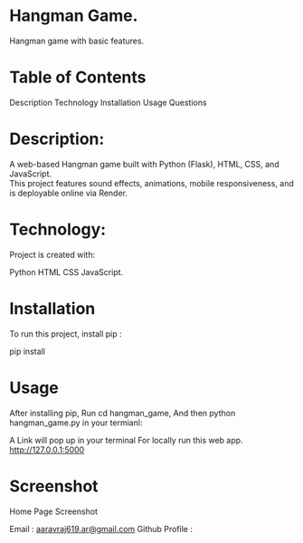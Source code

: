 # Hangman Game.
Hangman game with basic features.

# Table of Contents
Description
Technology
Installation
Usage
Questions

# Description:
A web-based Hangman game built with Python (Flask), HTML, CSS, and JavaScript.  
This project features sound effects, animations, mobile responsiveness, and is deployable online via Render.

# Technology:
Project is created with:

Python
HTML
CSS
JavaScript.

# Installation
To run this project, install pip :

pip install

# Usage
After installing pip, Run cd hangman_game, And then python hangman_game.py in your termianl:

A Link will pop up in your terminal
For locally run this web app. http://127.0.0.1:5000

# Screenshot
Home Page
Screenshot

Email : aaravraj619.ar@gmail.com
Github Profile :
